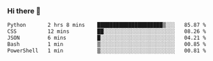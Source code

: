 ### Hi there 👋

<!--
**gustavkrist/gustavkrist** is a ✨ _special_ ✨ repository because its `README.md` (this file) appears on your GitHub profile.

Here are some ideas to get you started:

- 🔭 I’m currently working on ...
- 🌱 I’m currently learning ...
- 👯 I’m looking to collaborate on ...
- 🤔 I’m looking for help with ...
- 💬 Ask me about ...
- 📫 How to reach me: ...
- 😄 Pronouns: ...
- ⚡ Fun fact: ...
-->

<!--START_SECTION:waka-->

```txt
Python       2 hrs 8 mins    █████████████████████▒░░░   85.87 %
CSS          12 mins         ██░░░░░░░░░░░░░░░░░░░░░░░   08.26 %
JSON         6 mins          █░░░░░░░░░░░░░░░░░░░░░░░░   04.21 %
Bash         1 min           ▒░░░░░░░░░░░░░░░░░░░░░░░░   00.85 %
PowerShell   1 min           ▒░░░░░░░░░░░░░░░░░░░░░░░░   00.81 %
```

<!--END_SECTION:waka-->
